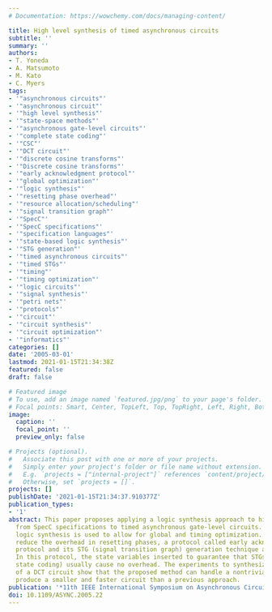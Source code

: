 ```yaml
---
# Documentation: https://wowchemy.com/docs/managing-content/

title: High level synthesis of timed asynchronous circuits
subtitle: ''
summary: ''
authors:
- T. Yoneda
- A. Matsumoto
- M. Kato
- C. Myers
tags:
- '"asynchronous circuits"'
- '"asynchronous circuit"'
- '"high level synthesis"'
- '"state-space methods"'
- '"asynchronous gate-level circuits"'
- '"complete state coding"'
- '"CSC"'
- '"DCT circuit"'
- '"discrete cosine transforms"'
- '"Discrete cosine transforms"'
- '"early acknowledgment protocol"'
- '"global optimization"'
- '"logic synthesis"'
- '"resetting phase overhead"'
- '"resource allocation/scheduling"'
- '"signal transition graph"'
- '"SpecC"'
- '"SpecC specifications"'
- '"specification languages"'
- '"state-based logic synthesis"'
- '"STG generation"'
- '"timed asynchronous circuits"'
- '"timed STGs"'
- '"timing"'
- '"timing optimization"'
- '"logic circuits"'
- '"signal synthesis"'
- '"petri nets"'
- '"protocols"'
- '"circuit"'
- '"circuit synthesis"'
- '"circuit optimization"'
- '"informatics"'
categories: []
date: '2005-03-01'
lastmod: 2021-01-15T21:34:38Z
featured: false
draft: false

# Featured image
# To use, add an image named `featured.jpg/png` to your page's folder.
# Focal points: Smart, Center, TopLeft, Top, TopRight, Left, Right, BottomLeft, Bottom, BottomRight.
image:
  caption: ''
  focal_point: ''
  preview_only: false

# Projects (optional).
#   Associate this post with one or more of your projects.
#   Simply enter your project's folder or file name without extension.
#   E.g. `projects = ["internal-project"]` references `content/project/deep-learning/index.md`.
#   Otherwise, set `projects = []`.
projects: []
publishDate: '2021-01-15T21:34:37.910377Z'
publication_types:
- '1'
abstract: This paper proposes applying a logic synthesis approach to high level synthesis
  from SpecC specifications to timed asynchronous gate-level circuits. The state-based
  logic synthesis is used to allow for global and timing optimization. In order to
  reduce the overhead in resetting phases, a protocol called early acknowledgment
  protocol and its STG (signal transition graph) generation technique are proposed.
  In this protocol, the state variables inserted to guarantee that STGs have CSC (complete
  state coding) usually cause no overhead. The experiments to synthesize a portion
  of a DCT circuit show that the proposed method can handle a nontrivial example and
  produce a smaller and faster circuit than a previous approach.
publication: '*11th IEEE International Symposium on Asynchronous Circuits and Systems*'
doi: 10.1109/ASYNC.2005.22
---
```

